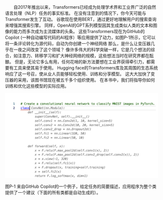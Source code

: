 

 &emsp;&emsp;自2017年推出以来，Transformers已经成为处理学术界和工业界广泛的自然语言处理（NLP）任务的事实标准。 在没有注意到的情况下，你今天可能与Transformer发生了互动。 谷歌现在使用BERT，通过更好地理解用户的搜索查询来增强其搜索引擎。 同样，OpenAI的GPT系列模型因其生成类似人类的文本和图像的能力而多次成为主流媒体的头条。 这些Transformers现在为GitHub的Copilot (一种自动编写代码的AI程序）等应用提供了动力，如图P-1所示，它可以将一条评论转化为源代码，自动为你创建一个神经网络 那么，是什么让变压器几乎在一夜之间改变了这个领域？ 像许多伟大的科学突破一样，它是几个想法的综合，如注意力、转移学习和扩大神经网络的规模，这些想法当时在研究界都在酝酿。 但是，无论它多么有用，任何花哨的新方法要想在工业界获得牵引力，都需要有工具来使其易于使用。 Hugging face的Transformers库及其周围的生态系统响应了这一号召，使从业人员能够轻松使用、训练和分享模型。 这大大加快了变压器的采用，该图书馆现在被五千多个组织使用。 在本书中，我们将指导你如何训练和优化这些模型的实际应用。





![image-20220212132958940](images/image-20220212132958940.png)

图P-1  来自GitHub Copilot的一个例子，给定任务的简要描述，应用程序为整个类提供了一个建议（下面的所有类都是自动生成的）。
